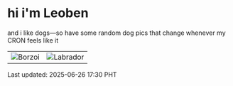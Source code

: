 # hi i'm Leoben

and i like dogs—so have some random dog pics that change whenever my CRON feels like it

|  |  |
|--------|----------|
| ![Borzoi](https://random-dog-vercel.vercel.app/api/random-borzoi?v=1750930243) | ![Labrador](https://random-dog-vercel.vercel.app/api/random-labrador?v=1750930243) |

Last updated: 2025-06-26 17:30 PHT
